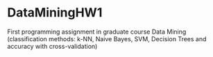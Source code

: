 # DataMiningHW1
First programming assignment in graduate course Data Mining (classification methods: k-NN, Naive Bayes, SVM, Decision Trees and accuracy with cross-validation)
